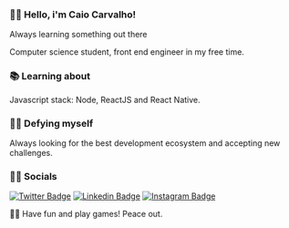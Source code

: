 ### 👋🏼 Hello, i'm Caio Carvalho!

Always learning something out there

Computer science student, front end engineer  in my free time.

### 📚 Learning about

Javascript stack: Node, ReactJS and React Native.

### 💪🏼 Defying myself

Always looking for the best development ecosystem and accepting new challenges.

### 🤵🏼   Socials

[![Twitter Badge](https://img.shields.io/badge/-caiocp7-1ca0f1?style=flat-square&labelColor=1ca0f1&logo=twitter&logoColor=white&link=https://twitter.com/caiocp7)](https://twitter.com/caiocp7)
[![Linkedin Badge](https://img.shields.io/badge/-CaioCarvalho-blue?style=flat-square&logo=Linkedin&logoColor=white&link=https://www.linkedin.com/in/caiocp/)](https://www.linkedin.com/in/caiocp/)
[![Instagram Badge](https://img.shields.io/badge/-CaioCarvalho-c32aa3?style=flat-square&logo=Instagram&logoColor=white&link=https://www.instagram.com/caio_cp7/)](https://www.instagram.com/caio_cp7/)

🖖🏼 Have fun and play games! Peace out.
